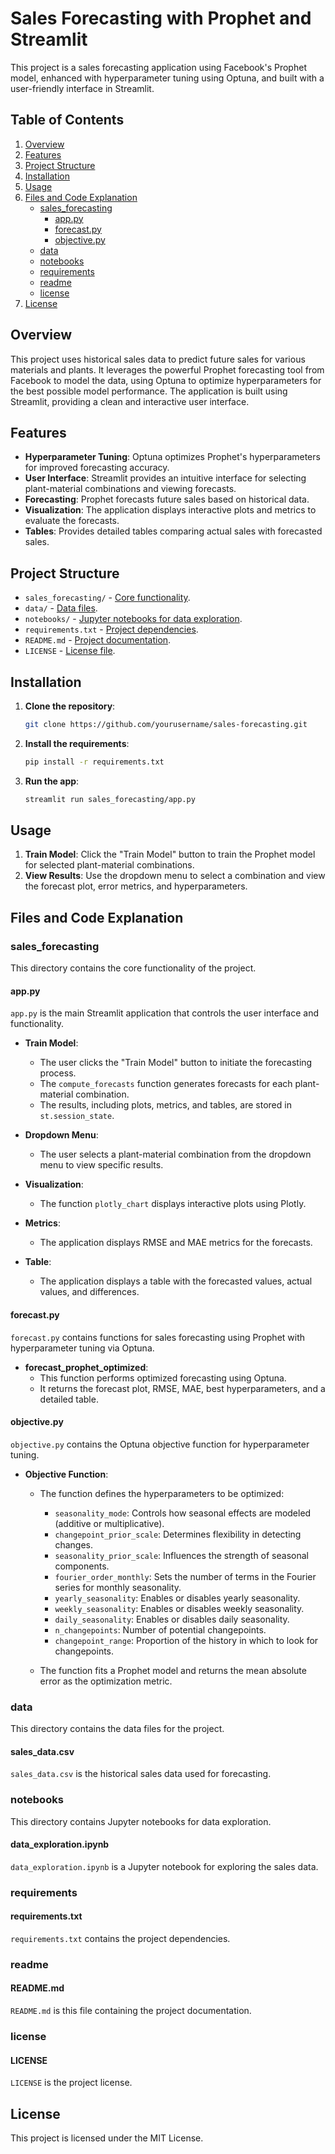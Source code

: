 # Sales Forecasting with Prophet and Streamlit

This project is a sales forecasting application using Facebook's Prophet model, enhanced with hyperparameter tuning using Optuna, and built with a user-friendly interface in Streamlit.

## Table of Contents

1. [Overview](#overview)
2. [Features](#features)
3. [Project Structure](#project-structure)
4. [Installation](#installation)
5. [Usage](#usage)
6. [Files and Code Explanation](#files-and-code-explanation)
    - [sales_forecasting](#sales_forecasting)
        - [app.py](#app-py)
        - [forecast.py](#forecast-py)
        - [objective.py](#objective-py)
    - [data](#data)
    - [notebooks](#notebooks)
    - [requirements](#requirements)
    - [readme](#readme)
    - [license](#license)
7. [License](#license)

## Overview

This project uses historical sales data to predict future sales for various materials and plants. It leverages the powerful Prophet forecasting tool from Facebook to model the data, using Optuna to optimize hyperparameters for the best possible model performance. The application is built using Streamlit, providing a clean and interactive user interface.

## Features

- **Hyperparameter Tuning**: Optuna optimizes Prophet's hyperparameters for improved forecasting accuracy.
- **User Interface**: Streamlit provides an intuitive interface for selecting plant-material combinations and viewing forecasts.
- **Forecasting**: Prophet forecasts future sales based on historical data.
- **Visualization**: The application displays interactive plots and metrics to evaluate the forecasts.
- **Tables**: Provides detailed tables comparing actual sales with forecasted sales.

## Project Structure

- `sales_forecasting/` - [Core functionality](#sales_forecasting).
- `data/` - [Data files](#data).
- `notebooks/` - [Jupyter notebooks for data exploration](#notebooks).
- `requirements.txt` - [Project dependencies](#requirements).
- `README.md` - [Project documentation](#readme).
- `LICENSE` - [License file](#license).

## Installation

1. **Clone the repository**:

    ```bash
    git clone https://github.com/yourusername/sales-forecasting.git
    ```

2. **Install the requirements**:

    ```bash
    pip install -r requirements.txt
    ```

3. **Run the app**:

    ```bash
    streamlit run sales_forecasting/app.py
    ```

## Usage

1. **Train Model**: Click the "Train Model" button to train the Prophet model for selected plant-material combinations.
2. **View Results**: Use the dropdown menu to select a combination and view the forecast plot, error metrics, and hyperparameters.

## Files and Code Explanation

### sales_forecasting

This directory contains the core functionality of the project.

#### app.py

`app.py` is the main Streamlit application that controls the user interface and functionality.

- **Train Model**:
    - The user clicks the "Train Model" button to initiate the forecasting process.
    - The `compute_forecasts` function generates forecasts for each plant-material combination.
    - The results, including plots, metrics, and tables, are stored in `st.session_state`.
  
- **Dropdown Menu**:
    - The user selects a plant-material combination from the dropdown menu to view specific results.

- **Visualization**:
    - The function `plotly_chart` displays interactive plots using Plotly.
  
- **Metrics**:
    - The application displays RMSE and MAE metrics for the forecasts.

- **Table**:
    - The application displays a table with the forecasted values, actual values, and differences.

#### forecast.py

`forecast.py` contains functions for sales forecasting using Prophet with hyperparameter tuning via Optuna.

- **forecast_prophet_optimized**:
    - This function performs optimized forecasting using Optuna.
    - It returns the forecast plot, RMSE, MAE, best hyperparameters, and a detailed table.

#### objective.py

`objective.py` contains the Optuna objective function for hyperparameter tuning.

- **Objective Function**:
    - The function defines the hyperparameters to be optimized:
        - `seasonality_mode`: Controls how seasonal effects are modeled (additive or multiplicative).
        - `changepoint_prior_scale`: Determines flexibility in detecting changes.
        - `seasonality_prior_scale`: Influences the strength of seasonal components.
        - `fourier_order_monthly`: Sets the number of terms in the Fourier series for monthly seasonality.
        - `yearly_seasonality`: Enables or disables yearly seasonality.
        - `weekly_seasonality`: Enables or disables weekly seasonality.
        - `daily_seasonality`: Enables or disables daily seasonality.
        - `n_changepoints`: Number of potential changepoints.
        - `changepoint_range`: Proportion of the history in which to look for changepoints.

    - The function fits a Prophet model and returns the mean absolute error as the optimization metric.

### data

This directory contains the data files for the project.

#### sales_data.csv

`sales_data.csv` is the historical sales data used for forecasting.

### notebooks

This directory contains Jupyter notebooks for data exploration.

#### data_exploration.ipynb

`data_exploration.ipynb` is a Jupyter notebook for exploring the sales data.

### requirements

#### requirements.txt

`requirements.txt` contains the project dependencies.

### readme

#### README.md

`README.md` is this file containing the project documentation.

### license

#### LICENSE

`LICENSE` is the project license.

## License

This project is licensed under the MIT License.
